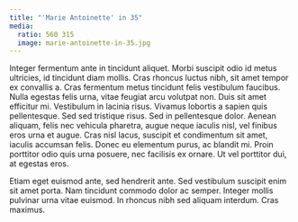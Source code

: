 ```yaml
---
title: "'Marie Antoinette' in 35"
media:
  ratio: 560 315
  image: marie-antoinette-in-35.jpg
---
```

Integer fermentum ante in tincidunt aliquet. Morbi suscipit odio id metus ultricies, id tincidunt diam mollis. Cras rhoncus luctus nibh, sit amet tempor ex convallis a. Cras fermentum metus tincidunt felis vestibulum faucibus. Nulla egestas felis urna, vitae feugiat arcu volutpat non. Duis sit amet efficitur mi. Vestibulum in lacinia risus. Vivamus lobortis a sapien quis pellentesque. Sed sed tristique risus. Sed in pellentesque dolor. Aenean aliquam, felis nec vehicula pharetra, augue neque iaculis nisl, vel finibus eros urna et augue. Cras nisl lacus, suscipit et condimentum sit amet, iaculis accumsan felis. Donec eu elementum purus, ac blandit mi. Proin porttitor odio quis urna posuere, nec facilisis ex ornare. Ut vel porttitor dui, at egestas eros.

Etiam eget euismod ante, sed hendrerit ante. Sed vestibulum suscipit enim sit amet porta. Nam tincidunt commodo dolor ac semper. Integer mollis pulvinar urna vitae euismod. In rhoncus nibh sed aliquam interdum. Cras maximus.
